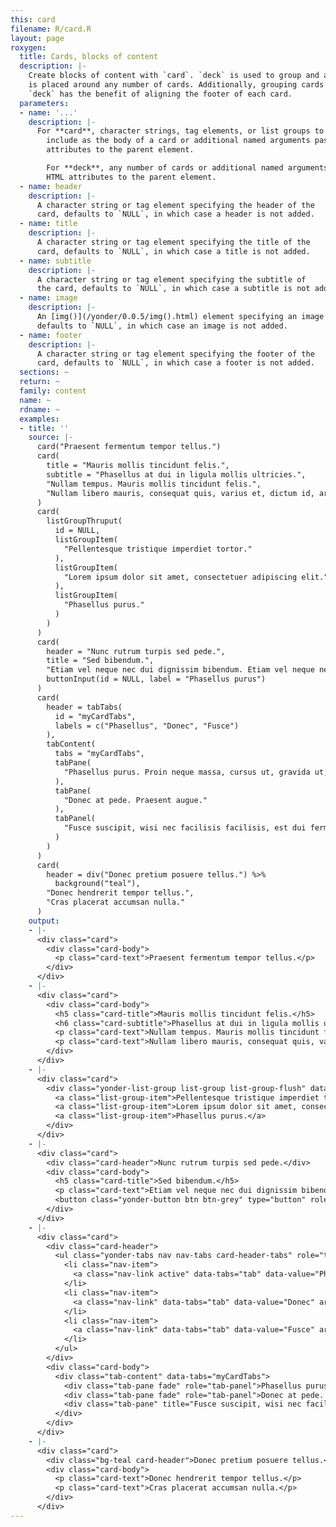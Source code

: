 ```yaml
---
this: card
filename: R/card.R
layout: page
roxygen:
  title: Cards, blocks of content
  description: |-
    Create blocks of content with `card`. `deck` is used to group and add padding
    is placed around any number of cards. Additionally, grouping cards with
    `deck` has the benefit of aligning the footer of each card.
  parameters:
  - name: '...'
    description: |-
      For **card**, character strings, tag elements, or list groups to
        include as the body of a card or additional named arguments passed as HTML
        attributes to the parent element.

        For **deck**, any number of cards or additional named arguments passed as
        HTML attributes to the parent element.
  - name: header
    description: |-
      A character string or tag element specifying the header of the
      card, defaults to `NULL`, in which case a header is not added.
  - name: title
    description: |-
      A character string or tag element specifying the title of the
      card, defaults to `NULL`, in which case a title is not added.
  - name: subtitle
    description: |-
      A character string or tag element specifying the subtitle of
      the card, defaults to `NULL`, in which case a subtitle is not added.
  - name: image
    description: |-
      An [img()](/yonder/0.0.5/img().html) element specifying an image to add to the card,
      defaults to `NULL`, in which case an image is not added.
  - name: footer
    description: |-
      A character string or tag element specifying the footer of the
      card, defaults to `NULL`, in which case a footer is not added.
  sections: ~
  return: ~
  family: content
  name: ~
  rdname: ~
  examples:
  - title: ''
    source: |-
      card("Praesent fermentum tempor tellus.")
      card(
        title = "Mauris mollis tincidunt felis.",
        subtitle = "Phasellus at dui in ligula mollis ultricies.",
        "Nullam tempus. Mauris mollis tincidunt felis.",
        "Nullam libero mauris, consequat quis, varius et, dictum id, arcu."
      )
      card(
        listGroupThruput(
          id = NULL,
          listGroupItem(
            "Pellentesque tristique imperdiet tortor."
          ),
          listGroupItem(
            "Lorem ipsum dolor sit amet, consectetuer adipiscing elit."
          ),
          listGroupItem(
            "Phasellus purus."
          )
        )
      )
      card(
        header = "Nunc rutrum turpis sed pede.",
        title = "Sed bibendum.",
        "Etiam vel neque nec dui dignissim bibendum. Etiam vel neque nec dui dignissim bibendum.",
        buttonInput(id = NULL, label = "Phasellus purus")
      )
      card(
        header = tabTabs(
          id = "myCardTabs",
          labels = c("Phasellus", "Donec", "Fusce")
        ),
        tabContent(
          tabs = "myCardTabs",
          tabPane(
            "Phasellus purus. Proin neque massa, cursus ut, gravida ut, lobortis eget, lacus."
          ),
          tabPane(
            "Donec at pede. Praesent augue."
          ),
          tabPanel(
            "Fusce suscipit, wisi nec facilisis facilisis, est dui fermentum leo, quis tempor ligula erat quis odio."
          )
        )
      )
      card(
        header = div("Donec pretium posuere tellus.") %>%
          background("teal"),
        "Donec hendrerit tempor tellus.",
        "Cras placerat accumsan nulla."
      )
    output:
    - |-
      <div class="card">
        <div class="card-body">
          <p class="card-text">Praesent fermentum tempor tellus.</p>
        </div>
      </div>
    - |-
      <div class="card">
        <div class="card-body">
          <h5 class="card-title">Mauris mollis tincidunt felis.</h5>
          <h6 class="card-subtitle">Phasellus at dui in ligula mollis ultricies.</h6>
          <p class="card-text">Nullam tempus. Mauris mollis tincidunt felis.</p>
          <p class="card-text">Nullam libero mauris, consequat quis, varius et, dictum id, arcu.</p>
        </div>
      </div>
    - |-
      <div class="card">
        <div class="yonder-list-group list-group list-group-flush" data-multiple="true">
          <a class="list-group-item">Pellentesque tristique imperdiet tortor.</a>
          <a class="list-group-item">Lorem ipsum dolor sit amet, consectetuer adipiscing elit.</a>
          <a class="list-group-item">Phasellus purus.</a>
        </div>
      </div>
    - |-
      <div class="card">
        <div class="card-header">Nunc rutrum turpis sed pede.</div>
        <div class="card-body">
          <h5 class="card-title">Sed bibendum.</h5>
          <p class="card-text">Etiam vel neque nec dui dignissim bibendum. Etiam vel neque nec dui dignissim bibendum.</p>
          <button class="yonder-button btn btn-grey" type="button" role="button">Phasellus purus</button>
        </div>
      </div>
    - |-
      <div class="card">
        <div class="card-header">
          <ul class="yonder-tabs nav nav-tabs card-header-tabs" role="tablist" id="myCardTabs">
            <li class="nav-item">
              <a class="nav-link active" data-tabs="tab" data-value="Phasellus" aria-selected="true">Phasellus</a>
            </li>
            <li class="nav-item">
              <a class="nav-link" data-tabs="tab" data-value="Donec" aria-selected="false">Donec</a>
            </li>
            <li class="nav-item">
              <a class="nav-link" data-tabs="tab" data-value="Fusce" aria-selected="false">Fusce</a>
            </li>
          </ul>
        </div>
        <div class="card-body">
          <div class="tab-content" data-tabs="myCardTabs">
            <div class="tab-pane fade" role="tab-panel">Phasellus purus. Proin neque massa, cursus ut, gravida ut, lobortis eget, lacus.</div>
            <div class="tab-pane fade" role="tab-panel">Donec at pede. Praesent augue.</div>
            <div class="tab-pane" title="Fusce suscipit, wisi nec facilisis facilisis, est dui fermentum leo, quis tempor ligula erat quis odio." data-value="Fusce suscipit, wisi nec facilisis facilisis, est dui fermentum leo, quis tempor ligula erat quis odio."></div>
          </div>
        </div>
      </div>
    - |-
      <div class="card">
        <div class="bg-teal card-header">Donec pretium posuere tellus.</div>
        <div class="card-body">
          <p class="card-text">Donec hendrerit tempor tellus.</p>
          <p class="card-text">Cras placerat accumsan nulla.</p>
        </div>
      </div>
---
```

